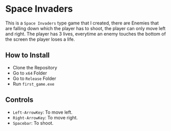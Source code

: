 # Space Invaders
This is a `Space Invaders` type game that I created, there are Enemies that are falling down which the player has to shoot, the player can only move left and right.
The player has 3 lives, everytime an enemy touches the bottom of the screen the player loses a life.

## How to Install
- Clone the Repository
- Go to `x64` Folder
- Go to `Release` Folder
- Run `first_game.exe`

## Controls
- `Left-ArrowKey`: To move left.
- `Right-ArrowKey`: To move right.
- `Spacebar`: To shoot.

